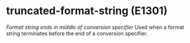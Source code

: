 # truncated-format-string (E1301)

*Format string ends in middle of conversion specifier* Used when a
format string terminates before the end of a conversion specifier.
